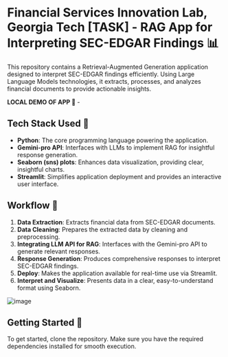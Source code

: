 # Financial Services Innovation Lab, Georgia Tech [TASK] - RAG App for Interpreting SEC-EDGAR Findings :bar_chart:

This repository contains a Retrieval-Augmented Generation application designed to interpret SEC-EDGAR findings efficiently. Using Large Language Models technologies, it extracts, processes, and analyzes financial documents to provide actionable insights.

**LOCAL DEMO OF APP :calling:** - 

## Tech Stack Used :page_facing_up:
- **Python**: The core programming language powering the application.
- **Gemini-pro API**: Interfaces with LLMs to implement RAG for insightful response generation.
- **Seaborn (sns) plots**: Enhances data visualization, providing clear, insightful charts.
- **Streamlit**: Simplifies application deployment and provides an interactive user interface.

## Workflow :page_facing_up:
1. **Data Extraction**: Extracts financial data from SEC-EDGAR documents.
2. **Data Cleaning**: Prepares the extracted data by cleaning and preprocessing.
3. **Integrating LLM API for RAG**: Interfaces with the Gemini-pro API to generate relevant responses.
4. **Response Generation**: Produces comprehensive responses to interpret SEC-EDGAR findings.
5. **Deploy**: Makes the application available for real-time use via Streamlit.
6. **Interpret and Visualize**: Presents data in a clear, easy-to-understand format using Seaborn.

![image](https://github.com/ShubhMittal44/Georgia-Tech-Work/assets/76169253/4877d4e1-01f8-4272-ad2d-c3b8ac83b63f)




## Getting Started :key:
To get started, clone the repository. Make sure you have the required dependencies installed for smooth execution.


